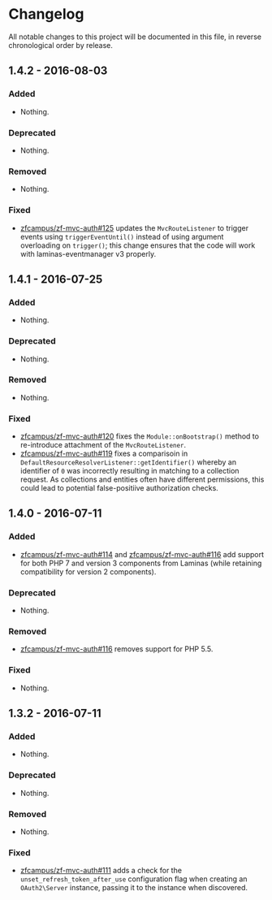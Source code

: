 # Changelog

All notable changes to this project will be documented in this file, in reverse chronological order by release.

## 1.4.2 - 2016-08-03

### Added

- Nothing.

### Deprecated

- Nothing.

### Removed

- Nothing.

### Fixed

- [zfcampus/zf-mvc-auth#125](https://github.com/zfcampus/zf-mvc-auth/pull/125) updates the
  `MvcRouteListener` to trigger events using `triggerEventUntil()` instead
  of using argument overloading on `trigger()`; this change ensures that the
  code will work with laminas-eventmanager v3 properly.

## 1.4.1 - 2016-07-25

### Added

- Nothing.

### Deprecated

- Nothing.

### Removed

- Nothing.

### Fixed

- [zfcampus/zf-mvc-auth#120](https://github.com/zfcampus/zf-mvc-auth/pull/120) fixes the
  `Module::onBootstrap()` method to re-introduce attachment of the
  `MvcRouteListener`.
- [zfcampus/zf-mvc-auth#119](https://github.com/zfcampus/zf-mvc-auth/pull/119) fixes a comparisoin
  in `DefaultResourceResolverListener::getIdentifier()` whereby an identifier of
  `0` was incorrectly resulting in matching to a collection request. As
  collections and entities often have different permissions, this could lead to
  potential false-positiive authorization checks.

## 1.4.0 - 2016-07-11

### Added

- [zfcampus/zf-mvc-auth#114](https://github.com/zfcampus/zf-mvc-auth/pull/114) and
  [zfcampus/zf-mvc-auth#116](https://github.com/zfcampus/zf-mvc-auth/pull/116) add support for both
  PHP 7 and version 3 components from Laminas (while retaining
  compatibility for version 2 components).

### Deprecated

- Nothing.

### Removed

- [zfcampus/zf-mvc-auth#116](https://github.com/zfcampus/zf-mvc-auth/pull/116) removes support for
  PHP 5.5.

### Fixed

- Nothing.

## 1.3.2 - 2016-07-11

### Added

- Nothing.

### Deprecated

- Nothing.

### Removed

- Nothing.

### Fixed

- [zfcampus/zf-mvc-auth#111](https://github.com/zfcampus/zf-mvc-auth/pull/111) adds a check for the
  `unset_refresh_token_after_use` configuration flag when creating an
  `OAuth2\Server` instance, passing it to the instance when discovered.
